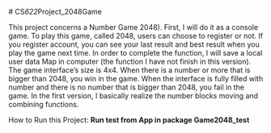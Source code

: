 #   C S _ 6 2 2 _ P r o j e c t _ 2 0 4 8 G a m e 



This project concerns a Number Game 2048). First, I will do it as a console game. To play this game, called 2048, users can choose to register or not. If you register account, you can see your last result and best result when you play the game next time. In order to complete the function, I will save a local user data Map in computer (the function I have not finish in this version). The game interface’s size is 4x4. When there is a number or more that is bigger than 2048, you win in the game. When the interface is fully filled with number and there is no number that is bigger than 2048, you fail in the game. In the first version, I basically realize the number blocks moving and combining functions.

How to Run this Project:
**Run test from App in package Game2048_test**